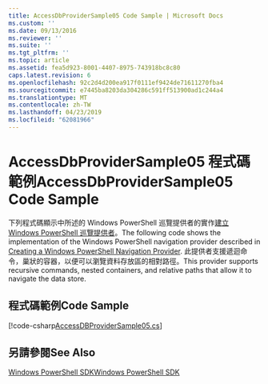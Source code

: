 ```yaml
---
title: AccessDbProviderSample05 Code Sample | Microsoft Docs
ms.custom: ''
ms.date: 09/13/2016
ms.reviewer: ''
ms.suite: ''
ms.tgt_pltfrm: ''
ms.topic: article
ms.assetid: fea5d923-8001-4407-8975-743918bc8c80
caps.latest.revision: 6
ms.openlocfilehash: 92c2d4d200ea917f0111ef9424de71611270fba4
ms.sourcegitcommit: e7445ba8203da304286c591ff513900ad1c244a4
ms.translationtype: MT
ms.contentlocale: zh-TW
ms.lasthandoff: 04/23/2019
ms.locfileid: "62081966"
---
```

# <a name="accessdbprovidersample05-code-sample"></a><span data-ttu-id="44f91-102">AccessDbProviderSample05 程式碼範例</span><span class="sxs-lookup"><span data-stu-id="44f91-102">AccessDbProviderSample05 Code Sample</span></span>

<span data-ttu-id="44f91-103">下列程式碼顯示中所述的 Windows PowerShell 巡覽提供者的實作[建立 Windows PowerShell 巡覽提供者](./creating-a-windows-powershell-navigation-provider.md)。</span><span class="sxs-lookup"><span data-stu-id="44f91-103">The following code shows the implementation of the Windows PowerShell navigation provider described in [Creating a Windows PowerShell Navigation Provider](./creating-a-windows-powershell-navigation-provider.md).</span></span> <span data-ttu-id="44f91-104">此提供者支援遞迴命令，巢狀的容器，以便可以瀏覽資料存放區的相對路徑。</span><span class="sxs-lookup"><span data-stu-id="44f91-104">This provider supports recursive commands, nested containers, and relative paths that allow it to navigate the data store.</span></span>

## <a name="code-sample"></a><span data-ttu-id="44f91-105">程式碼範例</span><span class="sxs-lookup"><span data-stu-id="44f91-105">Code Sample</span></span>

[!code-csharp[AccessDBProviderSample05.cs](../../powershell-sdk-samples/SDK-2.0/csharp/AccessDBProviderSample05/AccessDBProviderSample05.cs#L11-L1960 "AccessDBProviderSample05.cs")]

## <a name="see-also"></a><span data-ttu-id="44f91-106">另請參閱</span><span class="sxs-lookup"><span data-stu-id="44f91-106">See Also</span></span>

[<span data-ttu-id="44f91-107">Windows PowerShell SDK</span><span class="sxs-lookup"><span data-stu-id="44f91-107">Windows PowerShell SDK</span></span>](../windows-powershell-reference.md)